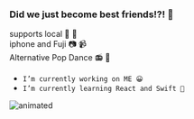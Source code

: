 ### Did we just become best friends!?! 🫠

supports local 🍺 🥃 <br>
iphone and Fuji 📷 📹 <br>
Alternative Pop Dance 📻 🎵 <br>

- `I’m currently working on ME 😀 `
- `I’m currently learning React and Swift 📱 `

![animated](https://user-images.githubusercontent.com/92760924/157807043-ebd4bb39-d914-4178-b2b8-803694e868b2.GIF)


<!--
**jessebubble/jessebubble** is a ✨ _special_ ✨ repository because its `README.md` (this file) appears on your GitHub profile.

Here are some ideas to get you started:

- 🔭 I’m currently working on ...
- 🌱 I’m currently learning ...
- 👯 I’m looking to collaborate on ...
- 🤔 I’m looking for help with ...
- 💬 Ask me about ...
- 📫 How to reach me: ...
- 😄 Pronouns: ...
- ⚡ Fun fact: ...
-->
